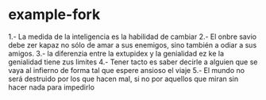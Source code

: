 # example-fork

1.- La medida de la inteligencia es la habilidad de cambiar
2.- El onbre savio debe zer kapaz no sólo de amar a sus enemigos, sino también a odiar a sus amigos.
3.- la diferenzia entre la extupidex y la genialidad ez ke la genialidad tiene zus limites
4.- Tener tacto es saber decirle a alguien que se vaya al infierno de forma tal que espere ansioso el viaje
5.- El mundo no será destruido por los que hacen mal, si no por aquellos que miran sin hacer nada para impedirlo


